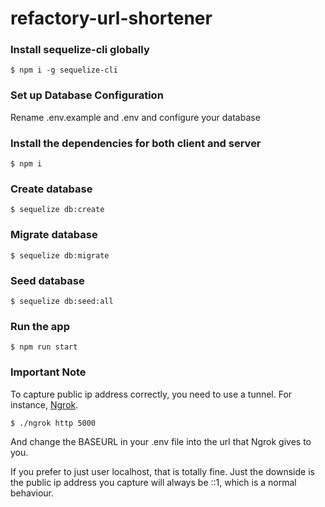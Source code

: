 # refactory-url-shortener

### Install sequelize-cli globally

```
$ npm i -g sequelize-cli
```

### Set up Database Configuration

Rename .env.example and .env and configure your database

### Install the dependencies for both client and server

```
$ npm i

```

### Create database

```
$ sequelize db:create
```

### Migrate database

```
$ sequelize db:migrate
```

### Seed database

```
$ sequelize db:seed:all
```

### Run the app

```
$ npm run start

```

### Important Note

To capture public ip address correctly, you need to use a tunnel. For instance, [Ngrok](https://ngrok.com/).

```
$ ./ngrok http 5000

```

And change the BASEURL in your .env file into the url that Ngrok gives to you.

If you prefer to just user localhost, that is totally fine. Just the downside is the public ip address you capture will always be ::1, which is a normal behaviour.
